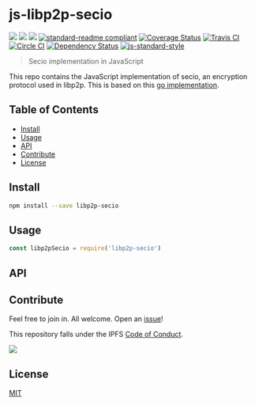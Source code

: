 # js-libp2p-secio

[![](https://img.shields.io/badge/made%20by-Protocol%20Labs-blue.svg?style=flat-square)](http://ipn.io)
[![](https://img.shields.io/badge/project-IPFS-blue.svg?style=flat-square)](http://ipfs.io/)
[![](https://img.shields.io/badge/freenode-%23ipfs-blue.svg?style=flat-square)](http://webchat.freenode.net/?channels=%23ipfs)
[![standard-readme compliant](https://img.shields.io/badge/standard--readme-OK-green.svg?style=flat-square)](https://github.com/RichardLitt/standard-readme)
[![Coverage Status](https://coveralls.io/repos/github/ipfs/js-libp2p-secio/badge.svg?branch=master)](https://coveralls.io/github/ipfs/js-libp2p-secio?branch=master)
[![Travis CI](https://travis-ci.org/ipfs/js-libp2p-secio.svg?branch=master)](https://travis-ci.org/ipfs/js-libp2p-secio)
[![Circle CI](https://circleci.com/gh/ipfs/js-libp2p-secio.svg?style=svg)](https://circleci.com/gh/ipfs/js-libp2p-secio)
[![Dependency Status](https://david-dm.org/ipfs/js-libp2p-secio.svg?style=flat-square)](https://david-dm.org/ipfs/js-libp2p-secio) [![js-standard-style](https://img.shields.io/badge/code%20style-standard-brightgreen.svg?style=flat-square)](https://github.com/feross/standard)

> Secio implementation in JavaScript

This repo contains the JavaScript implementation of secio, an encryption protocol used in libp2p. This is based on this [go implementation](https://github.com/ipfs/go-libp2p-secio).

## Table of Contents

- [Install](#install)
- [Usage](#usage)
- [API](#api)
- [Contribute](#contribute)
- [License](#license)

## Install

```sh
npm install --save libp2p-secio
```

## Usage

```js
const libp2pSecio = require('libp2p-secio')
```

## API

## Contribute

Feel free to join in. All welcome. Open an [issue](https://github.com/ipfs/js-libp2p-secio/issues)!

This repository falls under the IPFS [Code of Conduct](https://github.com/ipfs/community/blob/master/code-of-conduct.md).

[![](https://cdn.rawgit.com/jbenet/contribute-ipfs-gif/master/img/contribute.gif)](https://github.com/ipfs/community/blob/master/contributing.md)

## License

[MIT](LICENSE)
